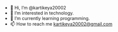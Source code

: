- 👋 Hi, I’m @kartikeya20002
- 👀 I’m interested in technology. 
- 🌱 I’m currently learning programming. 
- 📫 How to reach me kartikeya20002@gmail.com

<!---
kartikeya20002/kartikeya20002 is a ✨ special ✨ repository because its `README.md` (this file) appears on your GitHub profile.
You can click the Preview link to take a look at your changes.
--->

